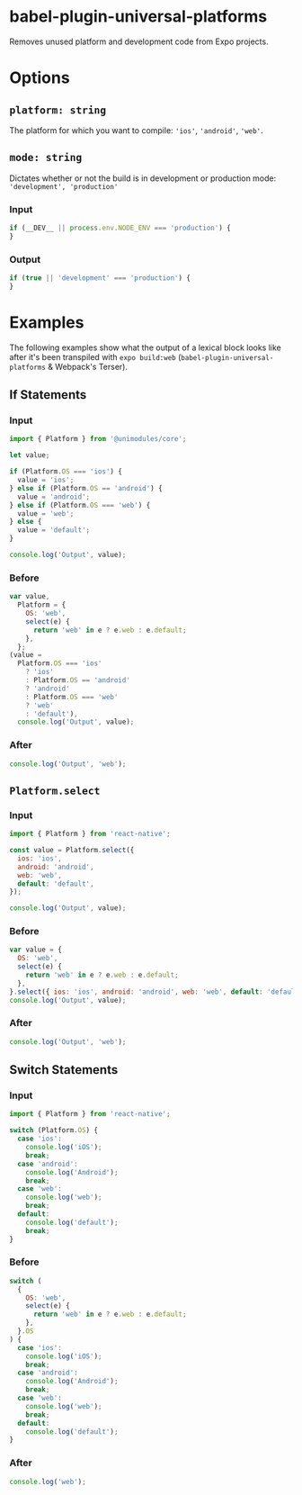 # babel-plugin-universal-platforms

Removes unused platform and development code from Expo projects.

# Options

## `platform: string`

The platform for which you want to compile: `'ios'`, `'android'`, `'web'`.

## `mode: string`

Dictates whether or not the build is in development or production mode: `'development', 'production'`

### Input

```js
if (__DEV__ || process.env.NODE_ENV === 'production') {
}
```

### Output

```js
if (true || 'development' === 'production') {
}
```

# Examples

The following examples show what the output of a lexical block looks like after it's been transpiled with `expo build:web` (`babel-plugin-universal-platforms` & Webpack's Terser).

## If Statements

### Input

```js
import { Platform } from '@unimodules/core';

let value;

if (Platform.OS === 'ios') {
  value = 'ios';
} else if (Platform.OS == 'android') {
  value = 'android';
} else if (Platform.OS === 'web') {
  value = 'web';
} else {
  value = 'default';
}

console.log('Output', value);
```

### Before

```js
var value,
  Platform = {
    OS: 'web',
    select(e) {
      return 'web' in e ? e.web : e.default;
    },
  };
(value =
  Platform.OS === 'ios'
    ? 'ios'
    : Platform.OS == 'android'
    ? 'android'
    : Platform.OS === 'web'
    ? 'web'
    : 'default'),
  console.log('Output', value);
```

### After

```js
console.log('Output', 'web');
```

## `Platform.select`

### Input

```js
import { Platform } from 'react-native';

const value = Platform.select({
  ios: 'ios',
  android: 'android',
  web: 'web',
  default: 'default',
});

console.log('Output', value);
```

### Before

```js
var value = {
  OS: 'web',
  select(e) {
    return 'web' in e ? e.web : e.default;
  },
}.select({ ios: 'ios', android: 'android', web: 'web', default: 'default' });
console.log('Output', value);
```

### After

```js
console.log('Output', 'web');
```

## Switch Statements

### Input

```js
import { Platform } from 'react-native';

switch (Platform.OS) {
  case 'ios':
    console.log('iOS');
    break;
  case 'android':
    console.log('Android');
    break;
  case 'web':
    console.log('web');
    break;
  default:
    console.log('default');
    break;
}
```

### Before

```js
switch (
  {
    OS: 'web',
    select(e) {
      return 'web' in e ? e.web : e.default;
    },
  }.OS
) {
  case 'ios':
    console.log('iOS');
    break;
  case 'android':
    console.log('Android');
    break;
  case 'web':
    console.log('web');
    break;
  default:
    console.log('default');
}
```

### After

```js
console.log('web');
```
